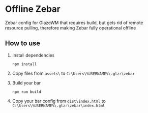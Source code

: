 # Offline Zebar

Zebar config for GlazeWM that requires build, but gets rid of remote resource pulling, therefore making Zebar fully operational offline

## How to use

1. Install dependencies

    `npm install`

2. Copy files from `assets\` to `C:\Users\%USERNAME%\.glzr\zebar`

3. Build your bar

    `npm run build`

4. Copy your bar config from `dist\index.html` to `C:\Users\%USERNAME%\.glzr\zebar\index.html`

